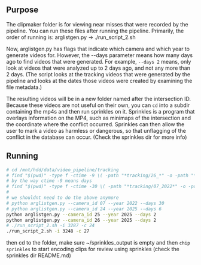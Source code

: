 ## Purpose

The clipmaker folder is for viewing near misses that were recorded by the pipeline.
You can run these files after running the pipeline. Primarily, the order of running is:
arglistgen.py -> ./run_script_2.sh

Now, arglistgen.py has flags that indicate which camera and which year to generate videos for.
However, the --days parameter means how many days ago to find videos that were generated.
For example, `--days 2` means, only look at videos that were analyzed up to 2 days ago, and not
any more than 2 days. (The script looks at the tracking videos that were generated by the
pipeline and looks at the dates those videos were created by examining the file metadata.)

The resulting videos will be in a new folder named after the intersection ID. Because these videos
are not useful on their own, you can `cd` into a subdir containing the mp4s and then run sprinkles on
it. Sprinkles is a program that overlays information on the MP4, such as minimaps of the intersection
and the coordinate where the conflict occurred. Sprinkles can then allow the user to mark a video
as harmless or dangerous, so that unflagging of the conflict in the database can occur.
(Check the sprinkles dir for more info)

## Running

```bash
# cd /mnt/hdd/data/video_pipeline/tracking
# find "$(pwd)" -type f -ctime -9 \( -path "*tracking/26_*" -o -path "*tracking/25_*" \)
# by the way ctime -9 means days
# find "$(pwd)" -type f -ctime -30 \( -path "*tracking/07_2022*" -o -path "*tracking/07_2022*" \)
# 
# we shouldnt need to do the above anymore
# python arglistgen.py --camera_id 07 --year 2022 --days 30
# python arglistgen.py --camera_id 24 --year 2025 --days 6
python arglistgen.py --camera_id 25 --year 2025 --days 2
python arglistgen.py --camera_id 26 --year 2025 --days 2
# ./run_script_2.sh -i 3287 -c 24
./run_script_2.sh -i 3248 -c 27
```

then cd to the folder, make sure
~/sprinkles_output is empty and then `chip sprinkles` to start
encoding clips for review using sprinkles (check the sprinkles dir README.md)

